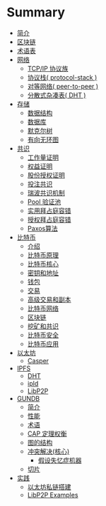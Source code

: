 # Summary

* [简介](README.md)
* [区块链](/src/vendor/blockchain.md)
* [术语表](/src/vendor/terminology.md)
* [网络](/src/network/README.md)
  * [TCP/IP 协议族](/src/network/tcp.md)
  * [协议栈( protocol-stack )](/src/network/stack.md)
  * [对等网络( peer-to-peer )](/src/network/p2p.md)
  * [分散式杂凑表( DHT )]()
* [存储]()
  * [数据结构](/src/storage/datastructure.md)
  * [数据库](/src/storage/db.md)
  * [默克尔树]()
  * [有向无环图]()
* [共识](/src/consensus/README.md)
  * [工作量证明]()
  * [权益证明]()
  * [股份授权证明]()
  * [投注共识]()
  * [瑞波共识机制]()
  * [Pool 验证池]()
  * [实用拜占庭容错]()
  * [授权拜占庭容错]()
  * [Paxos算法]()
* [比特币](/src/btc/README.md)
  * [介绍](/src/btc/intro.md)
  * [比特币原理](/src/btc/principle.md)
  * [比特币核心](/src/btc/core.md)
  * [密钥和地址](/src/btc/keyandaddress.md)
  * [钱包](/src/btc/wallet.md)
  * [交易](/src/btc/transaction.md)
  * [高级交易和副本](/src/btc/script.md)
  * [比特币网络](/src/btc/net.md)
  * [区块链](/src/btc/blockchain.md)
  * [挖矿和共识](/src/btc/consensus.md)
  * [比特币安全]()
  * [比特币应用]()
* [以太坊](/src/eth/README.md)
  * [Casper](/src/eth/casper.md)
* [IPFS](/src/protocol/distributed.md)
  * [DHT]()
  * [ipld]()
  * [LibP2P]()
* [GUNDB](/src/gun/README.md)
  * [简介](/src/gun/intro.md)
  * [性能](/src/gun/performance.md)
  * [术语](/src/gun/term.md)
  * [CAP 定理权衡](/src/gun/cap.md)
  * [图的结构](/src/gun/graph.md)
  * [冲突解决(核心)](/src/gun/conflict.md)
    * [假设失忆症机器](/src/gun/ham.md)
  * [切片](/src/gun/sharding.md)
* [实践]()
  * [以太坊私链搭建]()
  * [LibP2P Examples]()
